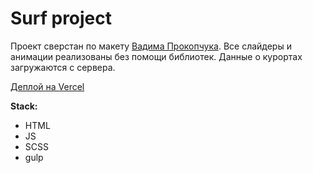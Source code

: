 # Surf project

Проект сверстан по макету [Вадима Прокопчука](https://www.youtube.com/@vadymprokopchuk).
Все слайдеры и анимации реализованы без помощи библиотек. Данные о курортах загружаются с сервера.


[Деплой на Vercel](https://surf-omega.vercel.app/)

**Stack:**

- HTML
- JS
- SCSS
- gulp

